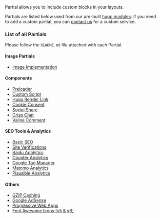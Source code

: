 Partial allows you to include custom blocks in your layouts. 

Partials are listed below used from our pre-built [hugo modules](https://github.com/gethugothemes/hugo-modules). If you need to add a custom partial, you can [contact us](https://gethugothemes.com/services) for a custom service.

### List of all Partials

Please follow the `README.md` file attached with each Partial.

#### Image Partials
- [Image Implementation](https://github.com/gethugothemes/hugo-modules/tree/master/images#image-implementation)

#### Components
- [Preloader](https://github.com/gethugothemes/hugo-modules/tree/master/preloader)
- [Custom Script](https://github.com/gethugothemes/hugo-modules/tree/master/custom-script)
- [Hugo Render Link](https://github.com/gethugothemes/hugo-modules/tree/master/render-link)
- [Cookie Consent](https://github.com/gethugothemes/hugo-modules/tree/master/cookie-consent)
- [Social Share](https://github.com/gethugothemes/hugo-modules/tree/master/social-share)
- [Crisp Chat](https://github.com/gethugothemes/hugo-modules/tree/master/crisp-chat)
- [Valine Comment](https://github.com/gethugothemes/hugo-modules/tree/master/valine-comment)

#### SEO Tools & Analytics
- [Basic SEO](https://github.com/gethugothemes/hugo-modules/tree/master/seo-tools/basic-seo)
- [Site Verifications](https://github.com/gethugothemes/hugo-modules/tree/master/seo-tools/site-verifications)
- [Baidu Analytics](https://github.com/gethugothemes/hugo-modules/tree/master/seo-tools/baidu-analytics)
- [Counter Analytics](https://github.com/gethugothemes/hugo-modules/tree/master/seo-tools/counter-analytics)
- [Google Tag Manager](https://github.com/gethugothemes/hugo-modules/tree/master/seo-tools/google-tag-manager)
- [Matomo Analytics](https://github.com/gethugothemes/hugo-modules/tree/master/seo-tools/matomo-analytics)
- [Plausible Analytics](https://github.com/gethugothemes/hugo-modules/tree/master/seo-tools/plausible-analytics)

#### Others
- [GZIP Caching](https://github.com/gethugothemes/hugo-modules/tree/master/gzip-caching)
- [Google AdSense](https://github.com/gethugothemes/hugo-modules/tree/master/adsense)
- [Progressive Web Apps](https://github.com/gethugothemes/hugo-modules/tree/master/icons/pwa)
- [Font Awesome Icons [v5 & v6]](https://github.com/gethugothemes/hugo-modules/tree/master/icons/font-awesome)